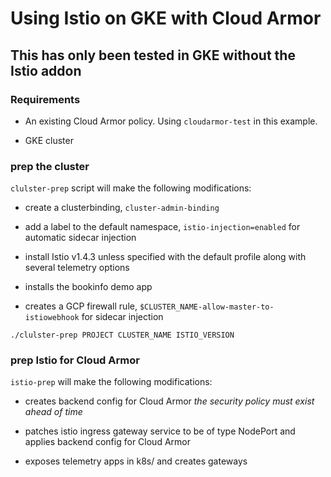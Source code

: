 # Using Istio on GKE with Cloud Armor

## This has only been tested in GKE without the Istio addon

### Requirements

- An existing Cloud Armor policy.  Using `cloudarmor-test` in this example.

- GKE cluster

### prep the cluster

`clulster-prep` script will make the following modifications:

- create a clusterbinding, `cluster-admin-binding`

- add a label to the default namespace, `istio-injection=enabled` for automatic sidecar injection

- install Istio v1.4.3 unless specified with the default profile along with several telemetry options

- installs the bookinfo demo app

- creates a GCP firewall rule, `$CLUSTER_NAME-allow-master-to-istiowebhook` for sidecar injection

```
./clulster-prep PROJECT CLUSTER_NAME ISTIO_VERSION

```

### prep Istio for Cloud Armor

`istio-prep` will make the following modifications:

- creates backend config for Cloud Armor *the security policy must exist ahead of time*

- patches istio ingress gateway service to be of type NodePort and applies backend config for Cloud Armor

- exposes telemetry apps in k8s/ and creates gateways
